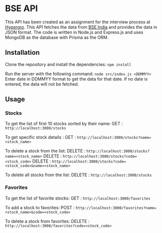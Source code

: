 # BSE API

This API has been created as an assignment for the interview process at [Hypergro](https://hypergro.ai/). This API fetches the data from [BSE India](https://www.bseindia.com/) and provides the data in JSON format. The code is written in Node.js and Express.js and uses MongoDB as the database with Prisma as the ORM.

## Installation

Clone the repository and install the dependencies:
`npm install`

Run the server with the following command:
`node src/index.js <DDMMYY>`
Enter date in DDMMYY format to get the data for that date. If no date is entered, the data will not be fetched.

## Usage

### Stocks

To get the list of first 10 stocks sorted by their name:
GET : `http://localhost:3000/stocks`

To get specific stock details :
GET : `http://localhost:3000/stocks?name=<stock_name>`

To delete a stock from the list:
DELETE : `http://localhost:3000/stocks?name=<stock_name>`
DELETE : `http://localhost:3000/stocks?code=<stock_code>`
DELETE : `http://localhost:3000/stocks?code=<stock_code>&name=<stock_name>`

To delete all stocks from the list:
DELETE : `http://localhost:3000/stocks`

### Favorites

To get the list of favorite stocks:
GET : `http://localhost:3000/favorites`

To add a stock to favorites:
POST : `http://localhost:3000/favorites?name=<stock_name>&code=<stock_code>`

To delete a stock from favorites:
DELETE : `http://localhost:3000/favorites?code=<stock_code>`
